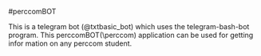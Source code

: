 
#perccomBOT

This is a telegram bot (@txtbasic_bot) which uses the telegram-bash-bot program. This perccomBOT(\perccom) application can be used for getting infor mation on any perccom student.  
